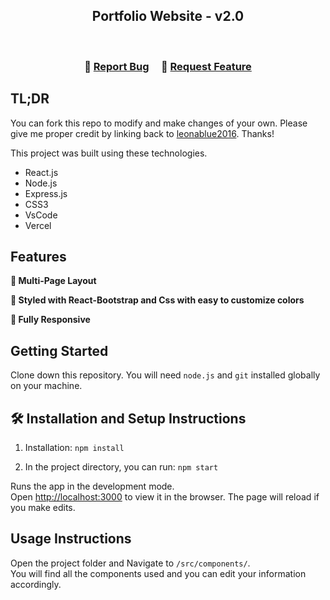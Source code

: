 <h2 align="center">
  Portfolio Website - v2.0<br/>  
</h2>

<br/>


<h3 align="center">
    🔹
    <a href="https://github.com/leonablue2016/Portfolio/issues">Report Bug</a> &nbsp; &nbsp;
    🔹
    <a href="https://github.com/leonablue2016/Portfolio/issues">Request Feature</a>
</h3>

## TL;DR

You can fork this repo to modify and make changes of your own. Please give me proper credit by linking back to [leonablue2016](https://github.com/leonablue2016/Portfolio). Thanks!


This project was built using these technologies.

- React.js
- Node.js
- Express.js
- CSS3
- VsCode
- Vercel

## Features

**📖 Multi-Page Layout**

**🎨 Styled with React-Bootstrap and Css with easy to customize colors**

**📱 Fully Responsive**

## Getting Started

Clone down this repository. You will need `node.js` and `git` installed globally on your machine.

## 🛠 Installation and Setup Instructions

1. Installation: `npm install`

2. In the project directory, you can run: `npm start`

Runs the app in the development mode.\
Open [http://localhost:3000](http://localhost:3000) to view it in the browser.
The page will reload if you make edits.

## Usage Instructions

Open the project folder and Navigate to `/src/components/`. <br/>
You will find all the components used and you can edit your information accordingly.

